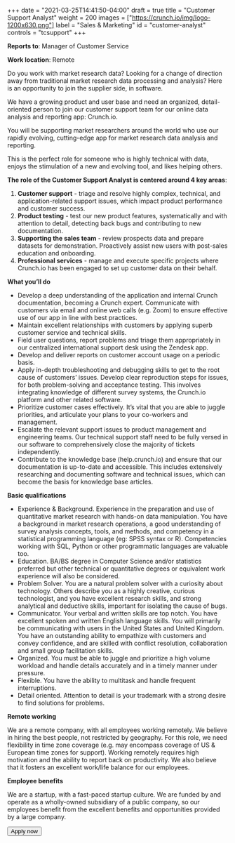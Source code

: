 +++
date = "2021-03-25T14:41:50-04:00"
draft = true
title = "Customer Support Analyst"
weight = 200
images = ["https://crunch.io/img/logo-1200x630.png"]
label = "Sales & Marketing"
id = "customer-analyst"
controls = "tcsupport"
+++

**Reports to**: Manager of Customer Service

**Work location**: Remote


Do you work with market research data? Looking for a change of direction away from traditional market research data processing and analysis? Here is an opportunity to join the supplier side, in software.

We have a growing product and user base and need an organized, detail-oriented person to join our customer support team for our online data analysis and reporting app: Crunch.io.

You will be supporting market researchers around the world who use our rapidly evolving, cutting-edge app for market research data analysis and reporting.

This is the perfect role for someone who is highly technical with data, enjoys the stimulation of a new and evolving tool, and likes helping others.

**The role of the Customer Support Analyst is centered around 4 key areas**:

1. **Customer support** - triage and resolve highly complex, technical, and application-related support issues, which impact product performance and customer success.
2. **Product testing** - test our new product features, systematically and with attention to detail, detecting back bugs and contributing to new documentation.
3. **Supporting the sales team** - review prospects data and prepare datasets for demonstration. Proactively assist new users with post-sales education and onboarding.
4. **Professional services** - manage and execute specific projects where Crunch.io has been engaged to set up customer data on their behalf.

**What you’ll do**

* Develop a deep understanding of the application and internal Crunch documentation, becoming a Crunch expert.
Communicate with customers via email and online web calls (e.g. Zoom) to ensure effective use of our app in line with best practices.
* Maintain excellent relationships with customers by applying superb customer service and technical skills.
* Field user questions, report problems and triage them appropriately in our centralized international support desk using the Zendesk app.
* Develop and deliver reports on customer account usage on a periodic basis.
* Apply in-depth troubleshooting and debugging skills to get to the root cause of customers’ issues. Develop clear reproduction steps for issues, for both problem-solving and acceptance testing. This involves integrating knowledge of different survey systems, the Crunch.io platform and other related software.
* Prioritize customer cases effectively. It’s vital that you are able to juggle priorities, and articulate your plans to your co-workers and management.
* Escalate the relevant support issues to product management and engineering teams. Our technical support staff need to be fully versed in our software to comprehensively close the majority of tickets independently.
* Contribute to the knowledge base (help.crunch.io) and ensure that our documentation is up-to-date and accessible. This includes extensively researching and documenting software and technical issues, which can become the basis for knowledge base articles.

**Basic qualifications**

* Experience & Background. Experience in the preparation and use of quantitative market research with hands-on data manipulation. You have a background in market research operations, a good understanding of survey analysis concepts, tools, and methods, and competency in a statistical programming language (eg: SPSS syntax or R). Competencies working with SQL, Python or other programmatic languages are valuable too.
* Education. BA/BS degree in Computer Science and/or statistics preferred but other technical or quantitative degrees or equivalent work experience will also be considered.
* Problem Solver. You are a natural problem solver with a curiosity about technology. Others describe you as a highly creative, curious technologist, and you have excellent research skills, and strong analytical and deductive skills, important for isolating the cause of bugs.
* Communicator. Your verbal and written skills are top notch. You have excellent spoken and written English language skills. You will primarily be communicating with users in the United States and United Kingdom. You have an outstanding ability to empathize with customers and convey confidence, and are skilled with conflict resolution, collaboration and small group facilitation skills.
* Organized. You must be able to juggle and prioritize a high volume workload and handle details accurately and in a timely manner under pressure.
* Flexible. You have the ability to multitask and handle frequent interruptions.
* Detail oriented.  Attention to detail is your trademark with a strong desire to find solutions for problems.

**Remote working**

We are a remote company, with all employees working remotely. We believe in hiring the best people, not restricted by geography. For this role, we need flexibility in time zone coverage (e.g. may encompass coverage of US & European time zones for support). Working remotely requires high motivation and the ability to report back on productivity.  We also believe that it fosters an excellent work/life balance for our employees.

**Employee benefits**

We are a startup, with a fast-paced startup culture. We are funded by and operate as a wholly-owned subsidiary of a public company, so our employees benefit from the excellent benefits and opportunities provided by a large company.

<button class="btn btn-success" onclick="location.href='mailto:careers@crunch.io';">Apply now</button>
